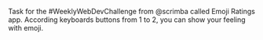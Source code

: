 Task for the #WeeklyWebDevChallenge from @scrimba called Emoji Ratings app.
According keyboards buttons from 1 to 2,  you can show your feeling with emoji. 

